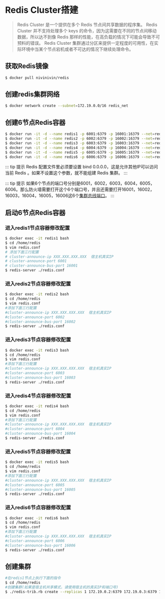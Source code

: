# Redis Cluster搭建

> Redis Cluster 是一个提供在多个 Redis 节点间共享数据的程序集。
> Redis Cluster 并不支持处理多个 keys 的命令，因为这需要在不同的节点间移动数据，所以达不到像 Redis 那样的性能，在高负载的情况下可能会导致不可预料的错误。
> Redis Cluster 集群通过分区来提供一定程度的可用性，在实际环境中当某个节点宕机或者不可达的情况下继续处理命令。

## 获取Redis镜像
```bash
$ docker pull nivinivin/redis
```

## 创建redis集群网络
```bash
$ docker network create --subnet=172.19.0.0/16 redis_net
```

## 创建6节点Redis容器
```bash
$ docker run -it -d --name redis1 -p 6001:6379 -p 16001:16379 --net=redis_net --ip 172.19.0.2 nivinivin/redis bash
$ docker run -it -d --name redis2 -p 6002:6379 -p 16002:16379 --net=redis_net --ip 172.19.0.3 nivinivin/redis bash
$ docker run -it -d --name redis3 -p 6003:6379 -p 16003:16379 --net=redis_net --ip 172.19.0.4 nivinivin/redis bash
$ docker run -it -d --name redis4 -p 6004:6379 -p 16004:16379 --net=redis_net --ip 172.19.0.5 nivinivin/redis bash
$ docker run -it -d --name redis5 -p 6005:6379 -p 16005:16379 --net=redis_net --ip 172.19.0.6 nivinivin/redis bash
$ docker run -it -d --name redis6 -p 6006:6379 -p 16006:16379 --net=redis_net --ip 172.19.0.7 nivinivin/redis bash
```

::: tip 提示
Redis 配置文件里必须要设置 bind 0.0.0.0，这是允许其他IP可以访问当前 Redis 。如果不设置这个参数，就不能组建 Redis 集群。
:::

::: tip 提示
如果6个节点的端口号分别是6001，6002，6003，6004，6005，6006。那么防火墙需要打开这个6个端口号，并且还需要打开16001，16002，16003，16004，16005，16006这6个[集群总线端口](https://redis.io/topics/cluster-tutorial)。
:::

## 启动6节点Redis容器

### 进入redis1节点容器修改配置
```bash
$ docker exec -it redis1 bash
$ cd /home/redis
$ vim redis.conf
# 添加下面三行配置
# cluster-announce-ip XXX.XXX.XXX.XXX  宿主机真实IP
# cluster-announce-port 6001
# cluster-announce-bus-port 16001
$ redis-server ./redis.conf
```

### 进入redis2节点容器修改配置
```bash
$ docker exec -it redis2 bash
$ cd /home/redis
$ vim redis.conf
#添加下面三行配置
#cluster-announce-ip XXX.XXX.XXX.XXX  宿主机真实IP
#cluster-announce-port 6002
#cluster-announce-bus-port 16002
$ redis-server ./redis.conf
```

### 进入redis3节点容器修改配置
```bash
$ docker exec -it redis3 bash
$ cd /home/redis
$ vim redis.conf
#添加下面三行配置
#cluster-announce-ip XXX.XXX.XXX.XXX  宿主机真实IP
#cluster-announce-port 6003
#cluster-announce-bus-port 16003
$ redis-server ./redis.conf
```

### 进入redis4节点容器修改配置
```bash
$ docker exec -it redis4 bash
$ cd /home/redis
$ vim redis.conf
#添加下面三行配置
#cluster-announce-ip XXX.XXX.XXX.XXX  宿主机真实IP
#cluster-announce-port 6004
#cluster-announce-bus-port 16004
$ redis-server ./redis.conf
```

### 进入redis5节点容器修改配置
```bash
$ docker exec -it redis5 bash
$ cd /home/redis
$ vim redis.conf
#添加下面三行配置
#cluster-announce-ip XXX.XXX.XXX.XXX  宿主机真实IP
#cluster-announce-port 6005
#cluster-announce-bus-port 16005
$ redis-server ./redis.conf
```

### 进入redis6节点容器修改配置
```bash
$ docker exec -it redis6 bash
$ cd /home/redis
$ vim redis.conf
#添加下面三行配置
#cluster-announce-ip XXX.XXX.XXX.XXX  宿主机真实IP
#cluster-announce-port 6006
#cluster-announce-bus-port 16006
$ redis-server ./redis.conf
```

## 创建集群
```bash
#在redis1节点上执行下面的指令
$ cd /home/redis
#创建集群(如果是宿主机共享模式，请使用宿主机的真实IP和端口号)
$ ./redis-trib.rb create --replicas 1 172.19.0.2:6379 172.19.0.3:6379 172.19.0.4:6379 172.19.0.5:6379 172.19.0.6:6379 172.19.0.7:6379
```
